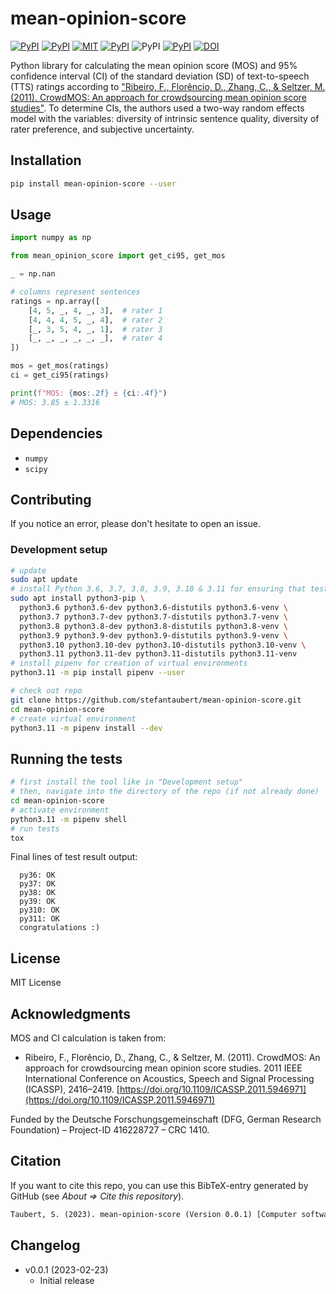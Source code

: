 # mean-opinion-score

[![PyPI](https://img.shields.io/pypi/v/mean-opinion-score.svg)](https://pypi.python.org/pypi/mean-opinion-score)
[![PyPI](https://img.shields.io/pypi/pyversions/mean-opinion-score.svg)](https://pypi.python.org/pypi/mean-opinion-score)
[![MIT](https://img.shields.io/github/license/stefantaubert/mean-opinion-score.svg)](https://github.com/stefantaubert/mean-opinion-score/blob/master/LICENSE)
[![PyPI](https://img.shields.io/pypi/wheel/mean-opinion-score.svg)](https://pypi.python.org/pypi/mean-opinion-score/#files)
![PyPI](https://img.shields.io/pypi/implementation/mean-opinion-score.svg)
[![PyPI](https://img.shields.io/github/commits-since/stefantaubert/mean-opinion-score/latest/master.svg)](https://github.com/stefantaubert/mean-opinion-score/compare/v0.0.1...master)
[![DOI](https://zenodo.org/badge/DOI/10.5281/zenodo.7670649.svg)](https://doi.org/10.5281/zenodo.7670649)

Python library for calculating the mean opinion score (MOS) and 95% confidence interval (CI) of the standard deviation (SD) of text-to-speech (TTS) ratings according to ["Ribeiro, F., Florêncio, D., Zhang, C., & Seltzer, M. (2011). CrowdMOS: An approach for crowdsourcing mean opinion score studies"](https://doi.org/10.1109/ICASSP.2011.5946971). To determine CIs, the authors used a two-way random effects model with the variables: diversity of intrinsic sentence quality, diversity of rater preference, and subjective uncertainty.

## Installation

```sh
pip install mean-opinion-score --user
```

## Usage

```py
import numpy as np

from mean_opinion_score import get_ci95, get_mos

_ = np.nan

# columns represent sentences
ratings = np.array([
    [4, 5, _, 4, _, 3],  # rater 1
    [4, 4, 4, 5, _, 4],  # rater 2
    [_, 3, 5, 4, _, 1],  # rater 3
    [_, _, _, _, _, _],  # rater 4
])

mos = get_mos(ratings)
ci = get_ci95(ratings)

print(f"MOS: {mos:.2f} ± {ci:.4f}")
# MOS: 3.85 ± 1.3316
```

## Dependencies

- `numpy`
- `scipy`

## Contributing

If you notice an error, please don't hesitate to open an issue.

### Development setup

```sh
# update
sudo apt update
# install Python 3.6, 3.7, 3.8, 3.9, 3.10 & 3.11 for ensuring that tests can be run
sudo apt install python3-pip \
  python3.6 python3.6-dev python3.6-distutils python3.6-venv \
  python3.7 python3.7-dev python3.7-distutils python3.7-venv \
  python3.8 python3.8-dev python3.8-distutils python3.8-venv \
  python3.9 python3.9-dev python3.9-distutils python3.9-venv \
  python3.10 python3.10-dev python3.10-distutils python3.10-venv \
  python3.11 python3.11-dev python3.11-distutils python3.11-venv
# install pipenv for creation of virtual environments
python3.11 -m pip install pipenv --user

# check out repo
git clone https://github.com/stefantaubert/mean-opinion-score.git
cd mean-opinion-score
# create virtual environment
python3.11 -m pipenv install --dev
```

## Running the tests

```sh
# first install the tool like in "Development setup"
# then, navigate into the directory of the repo (if not already done)
cd mean-opinion-score
# activate environment
python3.11 -m pipenv shell
# run tests
tox
```

Final lines of test result output:

```log
  py36: OK
  py37: OK
  py38: OK
  py39: OK
  py310: OK
  py311: OK
  congratulations :)
```

## License

MIT License

## Acknowledgments

MOS and CI calculation is taken from:

- Ribeiro, F., Florêncio, D., Zhang, C., & Seltzer, M. (2011). CrowdMOS: An approach for crowdsourcing mean opinion score studies. 2011 IEEE International Conference on Acoustics, Speech and Signal Processing (ICASSP), 2416–2419. [https://doi.org/10.1109/ICASSP.2011.5946971](https://doi.org/10.1109/ICASSP.2011.5946971)

Funded by the Deutsche Forschungsgemeinschaft (DFG, German Research Foundation) – Project-ID 416228727 – CRC 1410.

## Citation

If you want to cite this repo, you can use this BibTeX-entry generated by GitHub (see *About => Cite this repository*).

```txt
Taubert, S. (2023). mean-opinion-score (Version 0.0.1) [Computer software]. https://doi.org/10.5281/zenodo.7670649
```

## Changelog

- v0.0.1 (2023-02-23)
  - Initial release
